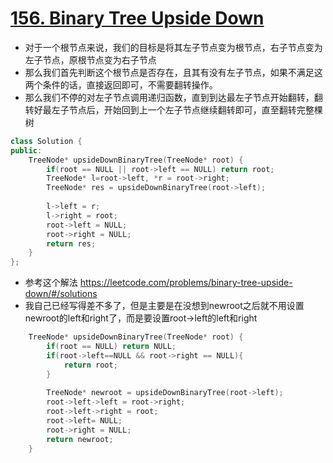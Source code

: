 # [156. Binary Tree Upside Down](https://leetcode.com/problems/binary-tree-upside-down/#/description)
* 对于一个根节点来说，我们的目标是将其左子节点变为根节点，右子节点变为左子节点，原根节点变为右子节点
* 那么我们首先判断这个根节点是否存在，且其有没有左子节点，如果不满足这两个条件的话，直接返回即可，不需要翻转操作。
* 那么我们不停的对左子节点调用递归函数，直到到达最左子节点开始翻转，翻转好最左子节点后，开始回到上一个左子节点继续翻转即可，直至翻转完整棵树

```c++
class Solution {
public:
    TreeNode* upsideDownBinaryTree(TreeNode* root) {
        if(root == NULL || root->left == NULL) return root;
        TreeNode* l=root->left, *r = root->right; 
        TreeNode* res = upsideDownBinaryTree(root->left);
        
        l->left = r;
        l->right = root;
        root->left = NULL;
        root->right = NULL;
        return res;      
    }
};


```

* 参考这个解法 https://leetcode.com/problems/binary-tree-upside-down/#/solutions
* 我自己已经写得差不多了，但是主要是在没想到newroot之后就不用设置newroot的left和right了，而是要设置root->left的left和right

```C++
    TreeNode* upsideDownBinaryTree(TreeNode* root) {
        if(root == NULL) return NULL;
        if(root->left==NULL && root->right == NULL){
            return root;
        }
        
        TreeNode* newroot = upsideDownBinaryTree(root->left);
        root->left->left = root->right;
        root->left->right = root;
        root->left= NULL;
        root->right = NULL;
        return newroot;
    }

```
